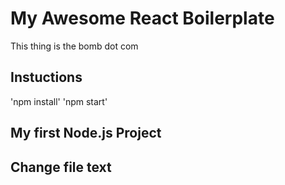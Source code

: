 # My Awesome React Boilerplate
This thing is the bomb dot com

## Instuctions
'npm install'
'npm start'


## My first Node.js Project

## Change file text 
